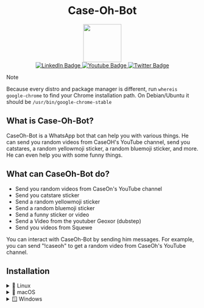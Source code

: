 <div id="header" align="center">
  <h1>Case-Oh-Bot</h1>
</div>

<div id="header" align="center">
  <img src="https://yt3.googleusercontent.com/yMgikI6obExifai9mch7ut8T68u97svQa8AWNimkxDLLy35mTRIgwOTWqS7oL41DikmqYbte=s160-c-k-c0x00ffffff-no-rj" width="100"/>
</div>
<div id="badges" align="center">
  <a href="https://twitch.tv/jaen_gaming">
    <img src="https://img.shields.io/badge/Twitch-purple?style=for-the-badge&logo=twitch&logoColor=white" alt="LinkedIn Badge"/>
  </a>
  <a href="https://www.youtube.com/@Jaen_Gaming69420?sub-confirmation=1">
    <img src="https://img.shields.io/badge/YouTube-red?style=for-the-badge&logo=youtube&logoColor=white" alt="Youtube Badge"/>
  </a>
  <a href="https://x.com/jans_1910">
    <img src="https://img.shields.io/badge/Twitter-blue?style=for-the-badge&logo=twitter&logoColor=white" alt="Twitter Badge"/>
  </a>
</div>

> [!NOTE]
> Because every distro and package manager is different, run `whereis google-chrome` to find your Chrome installation path. On Debian/Ubuntu it should be `/usr/bin/google-chrome-stable`

## What is Case-Oh-Bot?

CaseOh-Bot is a WhatsApp bot that can help you with various things. He can send you random videos from CaseOH's YouTube channel, send you catstares, a random yellowmoji sticker, a random bluemoji sticker, and more. He can even help you with some funny things.

## What can CaseOh-Bot do?

- Send you random videos from CaseOn's YouTube channel
- Send you catstare sticker
- Send a random yellowmoji sticker
- Send a random bluemoji sticker
- Send a funny sticker or video
- Send a Video from the youtuber Geoxor (dubstep)
- Send you videos from Squewe

You can interact with CaseOh-Bot by sending him messages. For example, you can send "!caseoh" to get a random video from CaseOh's YouTube channel.

## Installation

<details>
<summary>🐧 Linux</summary>
<br>
Before you start: you need a Chromium based browser (Google Chrome recommended) installed.

If you are on a no-gui or light system, make sure these dependency packages are installed:
```
gconf-service libgbm-dev libasound2 libatk1.0-0 libc6 libcairo2 libcups2 libdbus-1-3 libexpat1 libfontconfig1 libgcc1 libgconf-2-4 libgdk-pixbuf2.0-0 libglib2.0-0 libgtk-3-0 libnspr4 libpango-1.0-0 libpangocairo-1.0-0 libstdc++6 libx11-6 libx11-xcb1 libxcb1 libxcomposite1 libxcursor1 libxdamage1 libxext6 libxfixes3 libxi6 libxrandr2 libxrender1 libxss1 libxtst6 ca-certificates fonts-liberation libappindicator1 libnss3 lsb-release xdg-utils wget git
```
You can use whatever package manager your distro comes with.
You will also need Node.js LTS. You can use `nvm` for that, which has a install script:
```bash
curl -o- https://raw.githubusercontent.com/nvm-sh/nvm/v0.39.1/install.sh | bash
```
### 2. Getting source code
Now you need the source code. You can either download this repo as a ZIP file or use git clone (recommended):
```bash
git clone https://github.com/Janblocks1910/Case-Oh-Bot.git
```
### 3. Installing dependencies
Inside the project folder run:
```bash
npm i
```
### 4. Preparing keys and environment settings
Using Google Cloud Console, create a YouTube API key. How that works won't be mentioned here.
> [!NOTE]
> Because every distro and package manager is different, run `whereis google-chrome` to find your Chrome installation path. On Debian/Ubuntu it should be `/usr/bin/google-chrome-stable`
Then create a `.env` file with following:
```
YOUTUBE_API_KEY="youryoutubeapikeyhere"
CHROME_PATH="/usr/bin/google-chrome-stable"
```
### 4. Run
Now CaseOh Bot is ready to start! Simply run:
```bash
node .
```
Scan the QR code in your terminal with a WhatsApp profile that should act as CaseOh Bot.
If you get sandbox related errors, this is sadly something Linux users have to deal with. If this is running on your host machine, your'e on your own to fix it.
If you cannot fix it and are comfortable running without the sandbox, you can add `DISABLE_SANDBOX="true"` to your `.env`, this works well for making it work in a Docker container for example.
</details>

<details>
<summary>🍎 macOS</summary>
<br>
Before you start: you need <a href="https://brew.sh">homebrew</a> and a Chromium based browser (Google Chrome recommended) installed.

Now you can easily install Node.js and Git using Terminal:
```bash
brew install node git
```
### 2. Getting source code
Now you need the source code. You can either download this repo as a ZIP file or use git clone (recommended):
```bash
git clone https://github.com/Janblocks1910/Case-Oh-Bot.git
```
### 3. Installing dependencies
Inside the project folder run:
```bash
npm i
```
### 4. Preparing keys and environment settings
Using Google Cloud Console, create a YouTube API key. How that works won't be mentioned here.
Then create a `.env` file with following:
```
YOUTUBE_API_KEY="youryoutubeapikeyhere"
CHROME_PATH="/Applications/Google Chrome.app/Contents/MacOS/Google Chrome"
```
### 4. Run
Now CaseOh Bot is ready to start! Simply run:
```bash
node .
```
Scan the QR code in your terminal with a WhatsApp profile that should act as CaseOh Bot.
</details>

<details>
<summary>🪟 Windows</summary>
<br>
Before you start: you need Node.js (LTS recommended but latest also works), and Git.

On Windows 10/11, you can use `winget` to install Node.js LTS:

```bash
winget install OpenJS.NodeJS.LTS
```
Same thing with Git:
```bash
winget install Git.Git
```
Or if you are on older Windows versions or don't want to use `winget`, get Node.js from <a href="https://nodejs.org/en">here</a>.
### 2. Getting source code
Now you need the source code. You can either download this repo as a ZIP file or use git clone (recommended):
```bash
git clone https://github.com/Janblocks1910/Case-Oh-Bot.git
```
### 3. Installing dependencies
Inside the project folder run:
```bash
npm i
```
### 4. Preparing keys and environment settings
Using Google Cloud Console, create a YouTube API key. How that works won't be mentioned here.

> [!NOTE]
> If you got rid of Microsoft Edge or it wasn't installed for you, you need to get a Chromium based browser (perferrably Google Chrome), and use it's path instead of the Microsoft Edge path in `.env`!
Then create a `.env` file with following:
```
YOUTUBE_API_KEY="youryoutubeapikeyhere"
CHROME_PATH="C:\Program Files (x86)\Microsoft\Edge\Application\msedge.exe"
```
### 4. Run
Now CaseOh Bot is ready to start! Simply run:
```bash
node .
```
Scan the QR code in your terminal with a WhatsApp profile that should act as CaseOh Bot.
</details>
